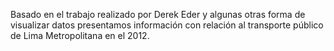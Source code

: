 Basado en el trabajo realizado por Derek Eder y algunas otras forma de visualizar datos presentamos información con relación al transporte público de Lima Metropolitana en el 2012.
